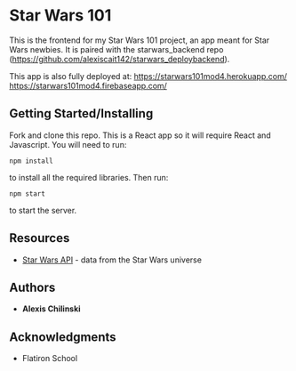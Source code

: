 # Star Wars 101

This is the frontend for my Star Wars 101 project, an app meant for Star Wars newbies. It is paired with the starwars_backend repo (https://github.com/alexiscait142/starwars_deploybackend).

This app is also fully deployed at:
https://starwars101mod4.herokuapp.com/
https://starwars101mod4.firebaseapp.com/


## Getting Started/Installing

Fork and clone this repo. This is a React app so it will require React and Javascript. You will need to run:

```
npm install
```

to install all the required libraries. Then run:

```
npm start
```

to start the server.


## Resources

* [Star Wars API](https://swapi.co/) - data from the Star Wars universe

## Authors

* **Alexis Chilinski**

## Acknowledgments

* Flatiron School

